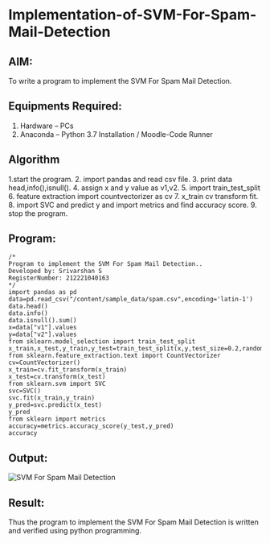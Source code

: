 # Implementation-of-SVM-For-Spam-Mail-Detection

## AIM:
To write a program to implement the SVM For Spam Mail Detection.

## Equipments Required:
1. Hardware – PCs
2. Anaconda – Python 3.7 Installation / Moodle-Code Runner

## Algorithm
1.start the program.
2. import pandas and read csv file.
3. print data head,info(),isnull().
4. assign x and y value as v1,v2.
5. import train_test_split
6. feature extraction import countvectorizer as cv
7. x_train cv transform fit.
8. import SVC and predict y and import metrics and find accuracy score.
9. stop the program. 

## Program:
```
/*
Program to implement the SVM For Spam Mail Detection..
Developed by: Srivarshan S 
RegisterNumber: 212221040163  
*/
import pandas as pd
data=pd.read_csv("/content/sample_data/spam.csv",encoding='latin-1')
data.head()
data.info()
data.isnull().sum()
x=data["v1"].values
y=data["v2"].values
from sklearn.model_selection import train_test_split
x_train,x_test,y_train,y_test=train_test_split(x,y,test_size=0.2,random_state=0)
from sklearn.feature_extraction.text import CountVectorizer
cv=CountVectorizer()
x_train=cv.fit_transform(x_train)
x_test=cv.transform(x_test)
from sklearn.svm import SVC
svc=SVC()
svc.fit(x_train,y_train)
y_pred=svc.predict(x_test)
y_pred
from sklearn import metrics
accuracy=metrics.accuracy_score(y_test,y_pred)
accuracy
```

## Output:
![SVM For Spam Mail Detection](sam.png)


## Result:
Thus the program to implement the SVM For Spam Mail Detection is written and verified using python programming.
